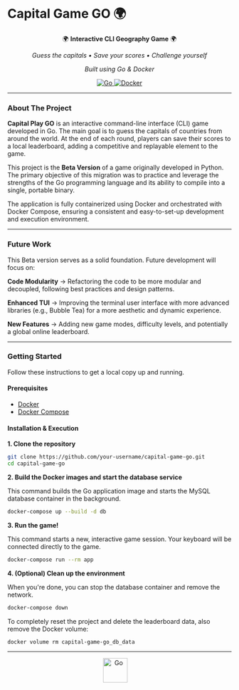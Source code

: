 # Capital Game GO 🌍

<div align="center">

🌍 **Interactive CLI Geography Game** 🌍

*Guess the capitals • Save your scores • Challenge yourself*

<div align="center">

*Built using Go & Docker*

<a href="https://go.dev/">
<img src="https://img.shields.io/badge/Go-00ADD8?style=for-the-badge&logo=go&logoColor=white" alt="Go">
</a>
<a href="https://www.docker.com/">
<img src="https://img.shields.io/badge/Docker-2496ED?style=for-the-badge&logo=docker&logoColor=white" alt="Docker">
</a>

</div>

---

</div>


### About The Project

**Capital Play GO** is an interactive command-line interface (CLI) game developed in Go. The main goal is to guess the capitals of countries from around the world. At the end of each round, players can save their scores to a local leaderboard, adding a competitive and replayable element to the game.

This project is the **Beta Version** of a game originally developed in Python. The primary objective of this migration was to practice and leverage the strengths of the Go programming language and its ability to compile into a single, portable binary.

The application is fully containerized using Docker and orchestrated with Docker Compose, ensuring a consistent and easy-to-set-up development and execution environment.

---

### Future Work

This Beta version serves as a solid foundation. Future development will focus on:

**Code Modularity** → Refactoring the code to be more modular and decoupled, following best practices and design patterns.

**Enhanced TUI** → Improving the terminal user interface with more advanced libraries (e.g., Bubble Tea) for a more aesthetic and dynamic experience.

**New Features** → Adding new game modes, difficulty levels, and potentially a global online leaderboard.

---

### Getting Started

Follow these instructions to get a local copy up and running.

#### Prerequisites

- [Docker](https://www.docker.com/get-started)
- [Docker Compose](https://docs.docker.com/compose/install/)

#### Installation & Execution

**1. Clone the repository**
```sh
git clone https://github.com/your-username/capital-game-go.git
cd capital-game-go
```

**2. Build the Docker images and start the database service**

This command builds the Go application image and starts the MySQL database container in the background.
```sh
docker-compose up --build -d db
```

**3. Run the game!**

This command starts a new, interactive game session. Your keyboard will be connected directly to the game.
```sh
docker-compose run --rm app
```

**4. (Optional) Clean up the environment**

When you're done, you can stop the database container and remove the network.
```sh
docker-compose down
```

To completely reset the project and delete the leaderboard data, also remove the Docker volume:
```sh
docker volume rm capital-game-go_db_data
```

---

<div align="center">
<p align="center">
  <img src="https://cdn.jsdelivr.net/gh/devicons/devicon/icons/go/go-original.svg" alt="Go" width="55" height="55"/>
  &nbsp;&nbsp;&nbsp;&nbsp;

</p>

</div>